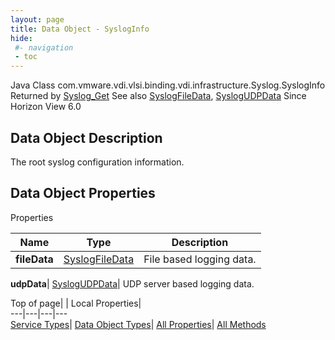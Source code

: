 ```yaml
---
layout: page
title: Data Object - SyslogInfo
hide:
 #- navigation
 - toc
---
```






Java Class
    com.vmware.vdi.vlsi.binding.vdi.infrastructure.Syslog.SyslogInfo
Returned by
     [Syslog_Get](vdi.infrastructure.Syslog.md#get)
See also
     [SyslogFileData](vdi.infrastructure.Syslog.FileData.md), [SyslogUDPData](vdi.infrastructure.Syslog.UDPData.md)
Since 
    Horizon View 6.0

## Data Object Description 

The root syslog configuration information. 

## Data Object Properties

Properties

Name |  Type |  Description   
---|---|---  
**fileData**| [SyslogFileData](vdi.infrastructure.Syslog.FileData.md)|  File based logging data.   
  
**udpData**| [SyslogUDPData](vdi.infrastructure.Syslog.UDPData.md)|  UDP server based logging data.   
  
  
  
Top of page| | Local Properties|   
---|---|---|---  
[Service Types](index-mo_types.md)| [Data Object Types](index-do_types.md)| [All Properties](index-properties.md)| [All Methods](index-methods.md)  
  
  

